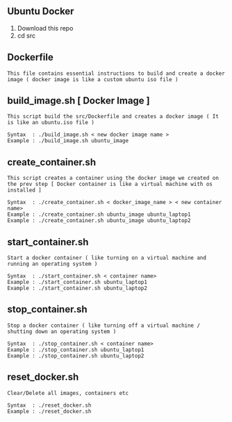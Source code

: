 ## Ubuntu Docker

1. Download this repo
2. cd src

## Dockerfile 

	This file contains essential instructions to build and create a docker image ( docker image is like a custom ubuntu iso file )


## build_image.sh [ Docker Image ]

	This script build the src/Dockerfile and creates a docker image ( It is like an ubuntu.iso file )

	Syntax	: ./build_image.sh < new docker image name >
	Example	: ./build_image.sh ubuntu_image

## create_container.sh
	
	This script creates a container using the docker image we created on the prev step [ Docker container is like a virtual machine with os installed ]

	Syntax	: ./create_container.sh < docker_image_name > < new container name>
	Example	: ./create_container.sh ubuntu_image ubuntu_laptop1
	Example	: ./create_container.sh ubuntu_image ubuntu_laptop2


## start_container.sh

	Start a docker container ( like turning on a virtual machine and running an operating system ) 

	Syntax	: ./start_container.sh < container name>
	Example	: ./start_container.sh ubuntu_laptop1
	Example	: ./start_container.sh ubuntu_laptop2


## stop_container.sh
	
	Stop a docker container ( like turning off a virtual machine / shutting down an operating system ) 

	Syntax	: ./stop_container.sh < container name>
	Example	: ./stop_container.sh ubuntu_laptop1
	Example	: ./stop_container.sh ubuntu_laptop2

## reset_docker.sh

	Clear/Delete all images, containers etc

	Syntax	: ./reset_docker.sh
	Example	: ./reset_docker.sh
